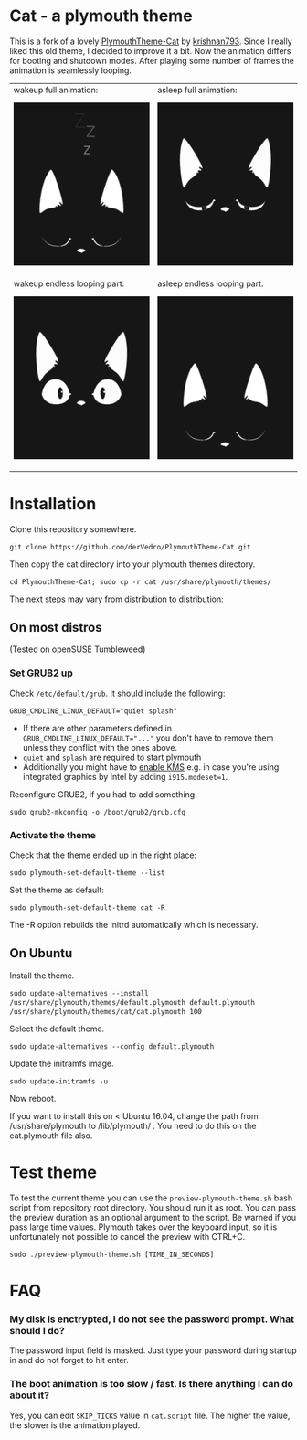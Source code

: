 # Cat - a plymouth theme
This is a fork of a lovely [PlymouthTheme-Cat](https://github.com/krishnan793/PlymouthTheme-Cat)
by [krishnan793](https://github.com/krishnan793). Since I really liked this old
theme, I decided to improve it a bit. Now the animation differs for booting and
shutdown modes. After playing some number of frames the animation is seamlessly
looping.


<table>
  <tr>
    <td>
        wakeup full animation:<p>
        <img src="./img/wakeup_full.gif" width = 250px>
    </td>
    <td>
        asleep full animation:<p>
        <img src="./img/asleep_full.gif" width = 250px></td>
  </tr> 
  <tr>
    <td>
        wakeup endless looping part:<p>
        <img src="./img/wakeup_loop.gif" width = 250px>
    </td>
    <td>
        asleep endless looping part:<p>
        <img src="./img/asleep_loop.gif" width = 250px>
    </td>
  </tr>
</table>


# Installation

Clone this repository somewhere.

    git clone https://github.com/derVedro/PlymouthTheme-Cat.git

Then copy the cat directory into your plymouth themes directory.

    cd PlymouthTheme-Cat; sudo cp -r cat /usr/share/plymouth/themes/

The next steps may vary from distribution to distribution:

## On most distros

(Tested on openSUSE Tumbleweed)

### Set GRUB2 up

Check `/etc/default/grub`. It should include the following:

    GRUB_CMDLINE_LINUX_DEFAULT="quiet splash"

* If there are other parameters defined in `GRUB_CMDLINE_LINUX_DEFAULT="..."` you don't have to remove them unless they conflict with the ones above.
* `quiet` and `splash` are required to start plymouth
* Additionally you might have to [enable KMS](https://unix.stackexchange.com/a/110589) e.g. in case you're using integrated graphics by Intel by adding `i915.modeset=1`.

Reconfigure GRUB2, if you had to add something:

    sudo grub2-mkconfig -o /boot/grub2/grub.cfg

### Activate the theme

Check that the theme ended up in the right place:

    sudo plymouth-set-default-theme --list

Set the theme as default:

    sudo plymouth-set-default-theme cat -R

The -R option rebuilds the initrd automatically which is necessary.

## On Ubuntu

Install the theme.

    sudo update-alternatives --install /usr/share/plymouth/themes/default.plymouth default.plymouth /usr/share/plymouth/themes/cat/cat.plymouth 100

Select the default theme.

    sudo update-alternatives --config default.plymouth

Update the initramfs image.

    sudo update-initramfs -u

Now reboot.

If you want to install this on < Ubuntu 16.04, change the path from /usr/share/plymouth to /lib/plymouth/ . You need to do this on the cat.plymouth file also.

# Test theme

To test the current theme you can use the `preview-plymouth-theme.sh` bash
script from repository root directory. You should run it as root. You can pass
the preview duration as an optional argument to the script. Be warned if you pass
large time values. Plymouth takes over the keyboard input, so it is unfortunately
not possible to cancel the preview with CTRL+C.

    sudo ./preview-plymouth-theme.sh [TIME_IN_SECONDS]

# FAQ

### My disk is enctrypted, I do not see the password prompt. What should I do?

The password input field is masked. Just type your password during startup in
and do not forget to hit enter.

### The boot animation is too slow / fast. Is there anything I can do about it?

Yes, you can edit `SKIP_TICKS` value in `cat.script` file. The higher the value,
the slower is the animation played.